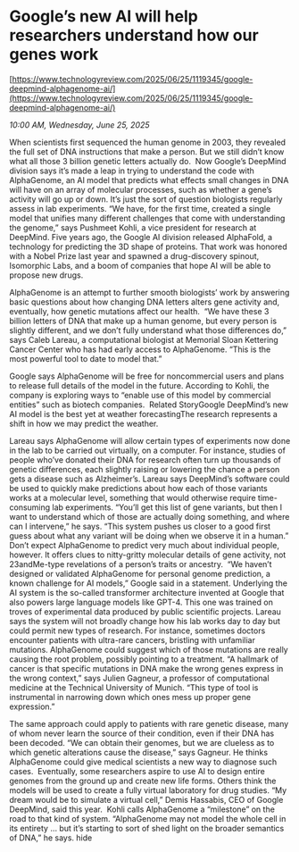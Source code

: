 # Google’s new AI will help researchers understand how our genes work

[https://www.technologyreview.com/2025/06/25/1119345/google-deepmind-alphagenome-ai/](https://www.technologyreview.com/2025/06/25/1119345/google-deepmind-alphagenome-ai/)

*10:00 AM, Wednesday, June 25, 2025*

When scientists first sequenced the human genome in 2003, they revealed the full set of DNA instructions that make a person. But we still didn’t know what all those 3 billion genetic letters actually do.  Now Google’s DeepMind division says it’s made a leap in trying to understand the code with AlphaGenome, an AI model that predicts what effects small changes in DNA will have on an array of molecular processes, such as whether a gene’s activity will go up or down. It’s just the sort of question biologists regularly assess in lab experiments.  “We have, for the first time, created a single model that unifies many different challenges that come with understanding the genome,” says Pushmeet Kohli, a vice president for research at DeepMind. Five years ago, the Google AI division released AlphaFold, a technology for predicting the 3D shape of proteins. That work was honored with a Nobel Prize last year and spawned a drug-discovery spinout, Isomorphic Labs, and a boom of companies that hope AI will be able to propose new drugs.

AlphaGenome is an attempt to further smooth biologists’ work by answering basic questions about how changing DNA letters alters gene activity and, eventually, how genetic mutations affect our health.  “We have these 3 billion letters of DNA that make up a human genome, but every person is slightly different, and we don’t fully understand what those differences do,” says Caleb Lareau, a computational biologist at Memorial Sloan Kettering Cancer Center who has had early access to AlphaGenome. “This is the most powerful tool to date to model that.”

Google says AlphaGenome will be free for noncommercial users and plans to release full details of the model in the future. According to Kohli, the company is exploring ways to “enable use of this model by commercial entities” such as biotech companies.  Related StoryGoogle DeepMind’s new AI model is the best yet at weather forecastingThe research represents a shift in how we may predict the weather.

Lareau says AlphaGenome will allow certain types of experiments now done in the lab to be carried out virtually, on a computer. For instance, studies of people who’ve donated their DNA for research often turn up thousands of genetic differences, each slightly raising or lowering the chance a person gets a disease such as Alzheimer’s. Lareau says DeepMind’s software could be used to quickly make predictions about how each of those variants works at a molecular level, something that would otherwise require time-consuming lab experiments. “You’ll get this list of gene variants, but then I want to understand which of those are actually doing something, and where can I intervene,” he says. “This system pushes us closer to a good first guess about what any variant will be doing when we observe it in a human.” Don’t expect AlphaGenome to predict very much about individual people, however. It offers clues to nitty-gritty molecular details of gene activity, not 23andMe-type revelations of a person’s traits or ancestry.  “We haven’t designed or validated AlphaGenome for personal genome prediction, a known challenge for AI models,” Google said in a statement. Underlying the AI system is the so-called transformer architecture invented at Google that also powers large language models like GPT-4. This one was trained on troves of experimental data produced by public scientific projects. Lareau says the system will not broadly change how his lab works day to day but could permit new types of research. For instance, sometimes doctors encounter patients with ultra-rare cancers, bristling with unfamiliar mutations. AlphaGenome could suggest which of those mutations are really causing the root problem, possibly pointing to a treatment. “A hallmark of cancer is that specific mutations in DNA make the wrong genes express in the wrong context,” says Julien Gagneur, a professor of computational medicine at the Technical University of Munich. “This type of tool is instrumental in narrowing down which ones mess up proper gene expression.”

The same approach could apply to patients with rare genetic disease, many of whom never learn the source of their condition, even if their DNA has been decoded. “We can obtain their genomes, but we are clueless as to which genetic alterations cause the disease,” says Gagneur. He thinks AlphaGenome could give medical scientists a new way to diagnose such cases.  Eventually, some researchers aspire to use AI to design entire genomes from the ground up and create new life forms. Others think the models will be used to create a fully virtual laboratory for drug studies. “My dream would be to simulate a virtual cell,” Demis Hassabis, CEO of Google DeepMind, said this year.  Kohli calls AlphaGenome a “milestone” on the road to that kind of system. “AlphaGenome may not model the whole cell in its entirety … but it’s starting to sort of shed light on the broader semantics of DNA,” he says. hide

